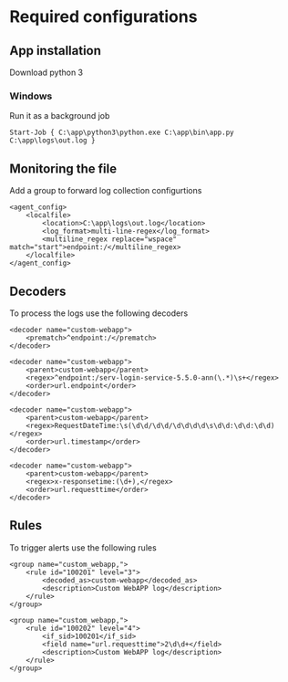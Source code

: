 # Required configurations

## App installation

Download python 3

### Windows

Run it as a background job

```
Start-Job { C:\app\python3\python.exe C:\app\bin\app.py C:\app\logs\out.log }
```

## Monitoring the file

Add a group to forward log collection configurtions

```
<agent_config>
	<localfile>
		<location>C:\app\logs\out.log</location>
		<log_format>multi-line-regex</log_format>
		<multiline_regex replace="wspace" match="start">endpoint:/</multiline_regex>
	</localfile>
</agent_config>
```

## Decoders

To process the logs use the following decoders

```
<decoder name="custom-webapp">
    <prematch>^endpoint:/</prematch>
</decoder>

<decoder name="custom-webapp">
    <parent>custom-webapp</parent>
    <regex>^endpoint:/serv-login-service-5.5.0-ann(\.*)\s+</regex>
    <order>url.endpoint</order>
</decoder>

<decoder name="custom-webapp">
    <parent>custom-webapp</parent>
    <regex>RequestDateTime:\s(\d\d/\d\d/\d\d\d\d\s\d\d:\d\d:\d\d) </regex>
    <order>url.timestamp</order>
</decoder>

<decoder name="custom-webapp">
    <parent>custom-webapp</parent>
    <regex>x-responsetime:(\d+),</regex>
    <order>url.requesttime</order>
</decoder>
```


## Rules 

To trigger alerts use the following rules

```
<group name="custom_webapp,">
	<rule id="100201" level="3">
		<decoded_as>custom-webapp</decoded_as>
		<description>Custom WebAPP log</description>
	</rule>
</group>

<group name="custom_webapp,">
	<rule id="100202" level="4">
		<if_sid>100201</if_sid>
		<field name="url.requesttime">2\d\d+</field>
		<description>Custom WebAPP log</description>
	</rule>
</group>
```